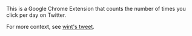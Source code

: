 This is a Google Chrome Extension that counts the number of times you click per day on Twitter.

For more context, see [wint's tweet](https://twitter.com/dril/status/989005654517075968).